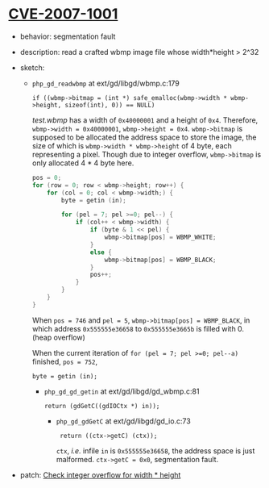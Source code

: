 # [CVE-2007-1001](https://cve.mitre.org/cgi-bin/cvename.cgi?name=CVE-2007-1001)
- behavior: segmentation fault
- description: read a crafted wbmp image file whose width\*height > 2^32 
- sketch: 

    - `php_gd_readwbmp` at ext/gd/libgd/wbmp.c:179

        `if ((wbmp->bitmap = (int *) safe_emalloc(wbmp->width * wbmp->height, sizeof(int), 0)) == NULL)`

        *test.wbmp* has a width of `0x40000001` and a height of `0x4`. Therefore, `wbmp->width = 0x40000001`, `wbmp->height = 0x4`. `wbmp->bitmap` is supposed to be allocated the address space to store the image, the size of which is `wbmp->width * wbmp->height` of 4 byte, each representing a pixel. Though due to integer overflow, `wbmp->bitmap` is only allocated 4 \* 4 byte here.

        ```C
        pos = 0;
        for (row = 0; row < wbmp->height; row++) {
            for (col = 0; col < wbmp->width;) {
                byte = getin (in);

                for (pel = 7; pel >=0; pel--) {
                    if (col++ < wbmp->width) {
                        if (byte & 1 << pel) {
                            wbmp->bitmap[pos] = WBMP_WHITE;
                        }
                        else {
                            wbmp->bitmap[pos] = WBMP_BLACK;
                        }
                        pos++;
                    }
                }
            }
        }
        ```
       
        When `pos = 746` and `pel = 5`, `wbmp->bitmap[pos] = WBMP_BLACK`, in which address `0x555555e36658` to `0x555555e3665b` is filled with 0.(heap overflow)

        When the current iteration of `for (pel = 7; pel >=0; pel--a)` finished, `pos = 752`,

        `byte = getin (in);`

        - `php_gd_gd_getin` at ext/gd/libgd/gd_wbmp.c:81

            `return (gdGetC((gdIOCtx *) in));`

            - `php_gd_gdGetC` at ext/gd/libgd/gd_io.c:73

                ` return ((ctx->getC) (ctx));`

                `ctx`, *i.e.* infile `in` is `0x555555e36658`, the address space is just malformed. `ctx->getC = 0x0`, segmentation fault.

- patch: [Check integer overflow for width \* height](http://git.php.net/?p=php-src.git;a=commit;h=37ad5f77df0ad2483e717ca32c6f4abf3b94c3c9)
